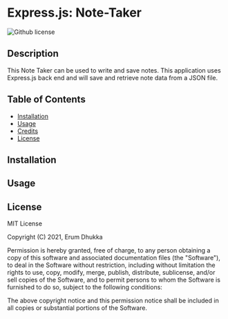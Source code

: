 # Express.js: Note-Taker

![Github license](https://img.shields.io/badge/license-MIT-blue.svg)

## Description

This Note Taker can be used to write and save notes. This application uses Express.js back end and will save and retrieve note data from a JSON file.

## Table of Contents

- [Installation](#installation)
- [Usage](#usage)
- [Credits](#credits)
- [License](#license)

## Installation

## Usage

## License

MIT License

Copyright (C) 2021, Erum Dhukka

Permission is hereby granted, free of charge, to any person obtaining a copy
of this software and associated documentation files (the "Software"), to deal
in the Software without restriction, including without limitation the rights
to use, copy, modify, merge, publish, distribute, sublicense, and/or sell
copies of the Software, and to permit persons to whom the Software is
furnished to do so, subject to the following conditions:

The above copyright notice and this permission notice shall be included in all
copies or substantial portions of the Software.
